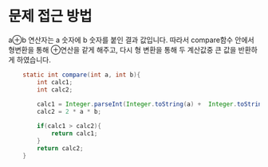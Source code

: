 # 문제 접근 방법
a⊕b 연산자는 a 숫자에 b 숫자를 붙인 결과 값입니다.
따라서 compare함수 안에서 형변환을 통해 ⊕연산을 같게 해주고, 다시 형 변환을 통해 두 계산값중 큰 값을 반환하게 하였습니다.

```java
    static int compare(int a, int b){
        int calc1;
        int calc2;
        
        calc1 = Integer.parseInt(Integer.toString(a) +  Integer.toString(b));
        calc2 = 2 * a * b;

        if(calc1 > calc2){
            return calc1;
        }
        return calc2;
    }
```